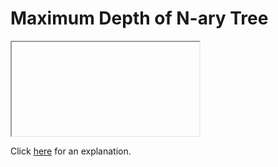 # Maximum Depth of N-ary Tree 

<iframe></iframe>

Click [here](Explanation.md) for an explanation.

